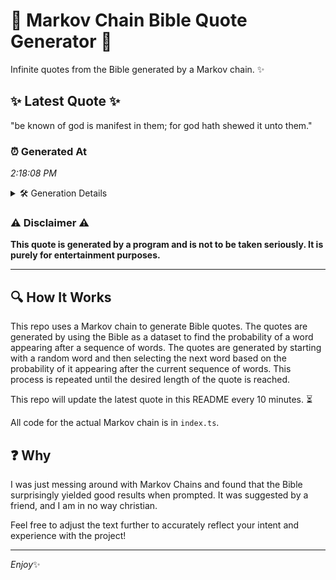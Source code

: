 # 📖 Markov Chain Bible Quote Generator 📖

Infinite quotes from the Bible generated by a Markov chain. ✨

## ✨ Latest Quote ✨
"be known of god is manifest in them; for god hath shewed it unto them."

### ⏰ Generated At
*2:18:08 PM*

<details>
    <summary>🛠️ Generation Details</summary>
    <p>
        <strong>🌱 Seed:</strong> be<br>
        <strong>🔄 Iterations:</strong> 14<br>
        <strong>📜 Context History:</strong><br>[ be ]: known<br>[ be, known ]: of<br>[ be, known, of ]: god<br>[ be, known, of, god ]: is<br>[ be, known, of, god, is ]: manifest<br>[ be, known, of, god, is, manifest ]: in<br>[ known, of, god, is, manifest, in ]: them;<br>[ of, god, is, manifest, in, them; ]: for<br>[ god, is, manifest, in, them;, for ]: god<br>[ is, manifest, in, them;, for, god ]: hath<br>[ manifest, in, them;, for, god, hath ]: shewed<br>[ in, them;, for, god, hath, shewed ]: it<br>[ them;, for, god, hath, shewed, it ]: unto<br>[ for, god, hath, shewed, it, unto ]: them.<br>
    </p>
</details>

### ⚠️ Disclaimer ⚠️
**This quote is generated by a program and is not to be taken seriously. It is purely for entertainment purposes.**

---

## 🔍 How It Works

This repo uses a Markov chain to generate Bible quotes. The quotes are generated by using the Bible as a dataset to find the probability of a word appearing after a sequence of words. The quotes are generated by starting with a random word and then selecting the next word based on the probability of it appearing after the current sequence of words. This process is repeated until the desired length of the quote is reached.

This repo will update the latest quote in this README every 10 minutes. ⏳

All code for the actual Markov chain is in `index.ts`.

## ❓ Why

I was just messing around with Markov Chains and found that the Bible surprisingly yielded good results when prompted. 
It was suggested by a friend, and I am in no way christian.

Feel free to adjust the text further to accurately reflect your intent and experience with the project!

---

*Enjoy*✨
